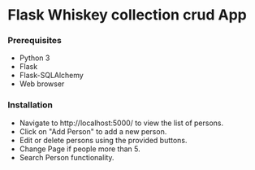 # Flask Whiskey collection crud App

### Prerequisites

- Python 3
- Flask
- Flask-SQLAlchemy
- Web browser

### Installation

- Navigate to http://localhost:5000/ to view the list of persons.
- Click on "Add Person" to add a new person.
- Edit or delete persons using the provided buttons.
- Change Page if people more than 5.
- Search Person functionality.
